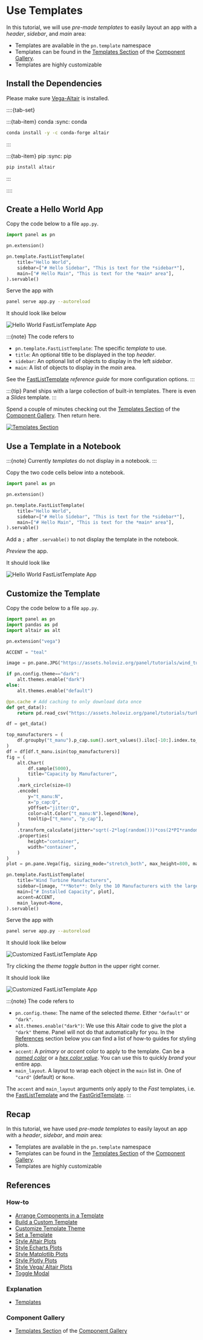 # Use Templates

In this tutorial, we will use *pre-made templates* to easily layout an app with a *header*, *sidebar*, and *main* area:

- Templates are available in the `pn.template` namespace
- Templates can be found in the [Templates Section](https://panel.holoviz.org/reference/index.html#templates) of the [Component Gallery](../../reference/index.md).
- Templates are highly customizable

## Install the Dependencies

Please make sure [Vega-Altair](https://altair-viz.github.io/) is installed.

::::{tab-set}

:::{tab-item} conda
:sync: conda

``` bash
conda install -y -c conda-forge altair
```

:::

:::{tab-item} pip
:sync: pip

``` bash
pip install altair
```

:::

::::

## Create a Hello World App

Copy the code below to a file `app.py`.

```python
import panel as pn

pn.extension()

pn.template.FastListTemplate(
    title="Hello World",
    sidebar=["# Hello Sidebar", "This is text for the *sidebar*"],
    main=["# Hello Main", "This is text for the *main* area"],
).servable()
```

Serve the app with

```bash
panel serve app.py --autoreload
```

It should look like below

![Hello World FastListTemplate App](../../_static/images/templates_hello_world.png)

:::{note}
The code refers to

- `pn.template.FastListTemplate`: The specific *template* to use.
- `title`: An optional title to be displayed in the top *header*.
- `sidebar`: An optional list of objects to display in the left *sidebar*.
- `main`: A list of objects to display in the *main* area.

See the [FastListTemplate](../../reference/templates/FastListTemplate.ipynb) *reference guide* for more configuration options.
:::

:::{tip}
Panel ships with a large collection of built-in templates. There is even a *Slides* template.
:::

Spend a couple of minutes checking out the [Templates Section](https://panel.holoviz.org/reference/index.html#templates) of the [Component Gallery](../../reference/index.md). Then return here.

[![Templates Section](../../_static/images/templates_section.png)](https://panel.holoviz.org/reference/index.html#templates)

## Use a Template in a Notebook

:::{note}
Currently *templates* do not display in a notebook.
:::

Copy the two code cells below into a notebook.

```python
import panel as pn

pn.extension()
```

```python
pn.template.FastListTemplate(
    title="Hello World",
    sidebar=["# Hello Sidebar", "This is text for the *sidebar*"],
    main=["# Hello Main", "This is text for the *main* area"],
).servable()
```

Add a `;` after `.servable()` to not display the template in the notebook.

*Preview* the app.

It should look like

![Hello World FastListTemplate App](../../_static/images/templates_hello_world_notebook.png)

## Customize the Template

Copy the code below to a file `app.py`.

```python
import panel as pn
import pandas as pd
import altair as alt

pn.extension("vega")

ACCENT = "teal"

image = pn.pane.JPG("https://assets.holoviz.org/panel/tutorials/wind_turbines_sunset.png")

if pn.config.theme=="dark":
    alt.themes.enable("dark")
else:
    alt.themes.enable("default")

@pn.cache # Add caching to only download data once
def get_data():
    return pd.read_csv("https://assets.holoviz.org/panel/tutorials/turbines.csv.gz")

df = get_data()

top_manufacturers = (
    df.groupby("t_manu").p_cap.sum().sort_values().iloc[-10:].index.to_list()
)
df = df[df.t_manu.isin(top_manufacturers)]
fig = (
    alt.Chart(
        df.sample(5000),
        title="Capacity by Manufacturer",
    )
    .mark_circle(size=8)
    .encode(
        y="t_manu:N",
        x="p_cap:Q",
        yOffset="jitter:Q",
        color=alt.Color("t_manu:N").legend(None),
        tooltip=["t_manu", "p_cap"],
    )
    .transform_calculate(jitter="sqrt(-2*log(random()))*cos(2*PI*random())")
    .properties(
        height="container",
        width="container",
    )
)
plot = pn.pane.Vega(fig, sizing_mode="stretch_both", max_height=800, margin=20)

pn.template.FastListTemplate(
    title="Wind Turbine Manufacturers",
    sidebar=[image, "**Note**: Only the 10 Manufacturers with the largest installed capacity are shown in the plot."],
    main=["# Installed Capacity", plot],
    accent=ACCENT,
    main_layout=None,
).servable()
```

Serve the app with

```bash
panel serve app.py --autoreload
```

It should look like below

![Customized FastListTemplate App](../../_static/images/templates_customized_default.png)

Try clicking the *theme toggle button* in the upper right corner.

It should look like

![Customized FastListTemplate App](../../_static/images/templates_customized_dark.png)

:::{note}
The code refers to

- `pn.config.theme`: The name of the selected *theme*. Either `"default"` or `"dark"`.
- `alt.themes.enable("dark")`: We use this Altair code to give the plot a `"dark"` theme. Panel will not do that automatically for you. In the [References](#references) section below you can find a list of how-to guides for styling plots.
- `accent`: A *primary* or *accent* color to apply to the template. Can be a [*named color*](https://www.w3schools.com/tags/ref_colornames.asp) or a [*hex color value*](https://www.w3schools.com/html/html_colors_hex.asp). You can use this to quickly *brand* your entire app.
- `main_layout`. A layout to wrap each object in the `main` list in. One of `"card"` (default) or `None`.

The `accent` and `main_layout` arguments only apply to the *Fast* templates, i.e. the [FastListTemplate](../../reference/templates/FastListTemplate.ipynb) and the [FastGridTemplate](../../reference/templates/FastGridTemplate.ipynb).
:::

## Recap

In this tutorial, we have used *pre-made templates* to easily layout an app with a *header*, *sidebar*, and *main* area:

- Templates are available in the `pn.template` namespace
- Templates can be found in the [Templates Section](https://panel.holoviz.org/reference/index.html#templates) of the [Component Gallery](../../reference/index.md).
- Templates are highly customizable

## References

### How-to

- [Arrange Components in a Template](../../how_to/templates/template_arrange.md)
- [Build a Custom Template](../../how_to/templates/template_custom.md)
- [Customize Template Theme](../../how_to/templates/template_theme.md)
- [Set a Template](../../how_to/templates/template_set.md)
- [Style Altair Plots](../../how_to/styling/altair.md)
- [Style Echarts Plots](../../how_to/styling/echarts.md)
- [Style Matplotlib Plots](../../how_to/styling/matplotlib.md)
- [Style Plotly Plots](../../how_to/styling/plotly.md)
- [Style Vega/ Altair Plots](../../how_to/styling/vega.md)
- [Toggle Modal](../../how_to/templates/template_modal.md)

### Explanation

- [Templates](../../explanation/styling/templates_overview.md)

### Component Gallery

- [Templates Section](https://panel.holoviz.org/reference/index.html#templates) of the [Component Gallery](../../reference/index.md)
